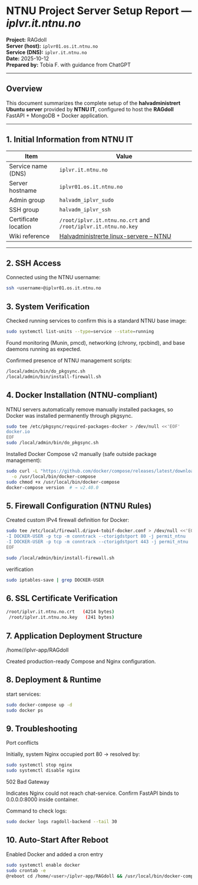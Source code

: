 # NTNU Project Server Setup Report — *iplvr.it.ntnu.no*

**Project:** RAGdoll  
**Server (host):** `iplvr01.os.it.ntnu.no`  
**Service (DNS):** `iplvr.it.ntnu.no`  
**Date:** 2025-10-12  
**Prepared by:** Tobia F. with guidance from ChatGPT  

---

## Overview

This document summarizes the complete setup of the **halvadministrert Ubuntu server** provided by **NTNU IT**, configured to host the **RAGdoll** FastAPI + MongoDB + Docker application.

---

## 1. Initial Information from NTNU IT

| Item | Value |
|------|--------|
| Service name (DNS) | `iplvr.it.ntnu.no` |
| Server hostname | `iplvr01.os.it.ntnu.no` |
| Admin group | `halvadm_iplvr_sudo` |
| SSH group | `halvadm_iplvr_ssh` |
| Certificate location | `/root/iplvr.it.ntnu.no.crt` and `/root/iplvr.it.ntnu.no.key` |
| Wiki reference | [Halvadministrerte linux-servere – NTNU](https://www.ntnu.no/wiki/spaces/ntnuitubuntu/pages/251003154/Halvadministrerte+linux-servere) |

---

## 2. SSH Access

Connected using the NTNU username:

```bash
ssh <username>@iplvr01.os.it.ntnu.no
```

## 3. System Verification

Checked running services to confirm this is a standard NTNU base image:
```bash
sudo systemctl list-units --type=service --state=running
```

Found monitoring (Munin, pmcd), networking (chrony, rpcbind), and base daemons running as expected.

Confirmed presence of NTNU management scripts:

```bash
/local/admin/bin/do_pkgsync.sh
/local/admin/bin/install-firewall.sh
```


## 4. Docker Installation (NTNU-compliant)

NTNU servers automatically remove manually installed packages,
so Docker was installed permanently through pkgsync.

```bash
sudo tee /etc/pkgsync/required-packages-docker > /dev/null <<'EOF'
docker.io
EOF
sudo /local/admin/bin/do_pkgsync.sh
```

Installed Docker Compose v2 manually (safe outside package management):
```bash
sudo curl -L "https://github.com/docker/compose/releases/latest/download/docker-compose-$(uname -s)-$(uname -m)" \
  -o /usr/local/bin/docker-compose
sudo chmod +x /usr/local/bin/docker-compose
docker-compose version  # → v2.40.0
```

## 5. Firewall Configuration (NTNU Rules)

Created custom IPv4 firewall definition for Docker:
```bash
sudo tee /etc/local/firewall.d/ipv4-tobif-docker.conf > /dev/null <<'EOF'
-I DOCKER-USER -p tcp -m conntrack --ctorigdstport 80 -j permit_ntnu
-I DOCKER-USER -p tcp -m conntrack --ctorigdstport 443 -j permit_ntnu
EOF

sudo /local/admin/bin/install-firewall.sh
```

verification
```bash
sudo iptables-save | grep DOCKER-USER
```


## 6. SSL Certificate Verification

```bash
/root/iplvr.it.ntnu.no.crt   (4214 bytes)
 /root/iplvr.it.ntnu.no.key   (241 bytes)
```

## 7. Application Deployment Structure

/home/<user>/iplvr-app/RAGdoll

Created production-ready Compose and Nginx configuration.


## 8. Deployment & Runtime

start services: 
```bash
sudo docker-compose up -d
sudo docker ps
``` 

## 9. Troubleshooting
Port conflicts

Initially, system Nginx occupied port 80 → resolved by:

```bash
sudo systemctl stop nginx
sudo systemctl disable nginx
```

502 Bad Gateway

Indicates Nginx could not reach chat-service.
Confirm FastAPI binds to 0.0.0.0:8000 inside container.

Command to check logs:

```bash
sudo docker logs ragdoll-backend --tail 30
```

## 10. Auto-Start After Reboot

Enabled Docker and added a cron entry

```bash
sudo systemctl enable docker
sudo crontab -e
@reboot cd /home/<user>/iplvr-app/RAGdoll && /usr/local/bin/docker-compose up -d
```

